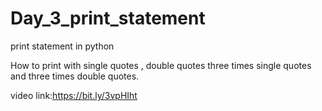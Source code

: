 # Day_3_print_statement

print statement in python

How to print with single quotes , double quotes
three times single quotes and three times double quotes.

video link:https://bit.ly/3vpHIht
